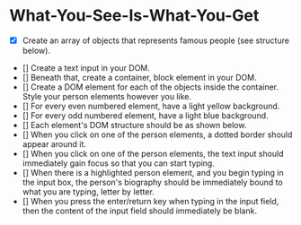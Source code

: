 # What-You-See-Is-What-You-Get

- [x] Create an array of objects that represents famous people (see structure below).
- [] Create a text input in your DOM.
- [] Beneath that, create a container, block element in your DOM.
- [] Create a DOM element for each of the objects inside the container. Style your person elements however you like.
- [] For every even numbered element, have a light yellow background.
- [] For every odd numbered element, have a light blue background.
- [] Each element's DOM structure should be as shown below.
- [] When you click on one of the person elements, a dotted border should appear around it.
- [] When you click on one of the person elements, the text input should immediately gain focus so that you can start typing.
- [] When there is a highlighted person element, and you begin typing in the input box, the person's biography should be immediately bound to what you are typing, letter by letter.
- [] When you press the enter/return key when typing in the input field, then the content of the input field should immediately be blank.